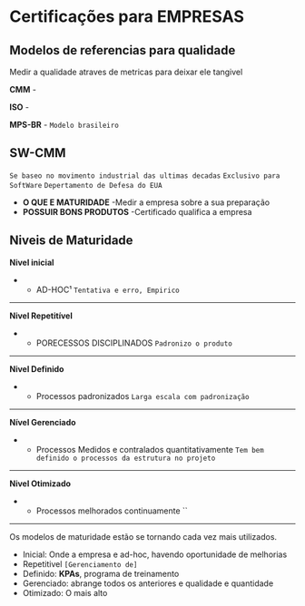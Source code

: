 # Certificações para EMPRESAS

## Modelos de referencias para qualidade

Medir a qualidade atraves de metricas para deixar ele tangivel

**CMM** -

**ISO** -

**MPS-BR** - `Modelo brasileiro`

## SW-CMM
`Se baseo no movimento industrial das ultimas decadas`
`Exclusivo para SoftWare`
`Depertamento de Defesa do EUA`

* **O QUE E MATURIDADE**
-Medir a empresa sobre a sua preparação
* **POSSUIR BONS PRODUTOS**
-Certificado qualifica a empresa

## Niveis de Maturidade

**Nivel inicial**
* - AD-HOC¹ `Tentativa e erro, Empirico`
_____________________________________________________
**Nivel Repetitível**
* - PORECESSOS DISCIPLINADOS `Padronizo o produto`
_____________________________________________________
**Nivel Definido**
* - Processos padronizados `Larga escala com padronização`
_____________________________________________________
**Nível Gerenciado**
* - Processos Medidos e contralados quantitativamente `Tem bem definido o processos da estrutura no projeto`
_____________________________________________________
**Nivel Otimizado**
* - Processos melhorados continuamente ``
_____________________________________________________


Os modelos de maturidade estão se tornando cada vez mais utilizados.

- Inicial: Onde a empresa e ad-hoc, havendo oportunidade de melhorias
- Repetitivel `[Gerenciamento de]`
- Definido: **KPAs**, programa de treinamento
- Gerenciado: abrange todos os anteriores e qualidade e quantidade
- Otimizado: O mais alto